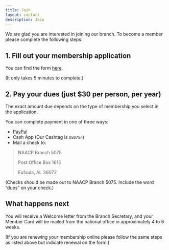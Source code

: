 ```yaml
---
title: Join
layout: contact
description: Join
---
```


We are glad you are interested in joining our branch. To become a member please complete the following steps: 

## 1. Fill out your membership application

You can find the form [here](https://docs.google.com/forms/d/1eXF64mn4XxJI047VfV836kXZt7OrFUwgXFSoHDHWiJ0/viewform).

(It only takes 5 minutes to complete.)

## 2. Pay your dues (just $30 per person, per year)

The exact amount due depends on the type of membership you select in the application.

You can complete payment in one of three ways:

- [PayPal](https://tinyurl.com/2p95fz48)
- Cash App (Our Cashtag is `$5075n`)
- Mail a check to: 
  
> NAACP Branch 5075 
> 
> Post Office Box 1615
> 
> Eufaula, AL 36072

(Checks should be made out to NAACP Branch 5075. Include the word “dues” on your check.)

## What happens next

You will receive a Welcome letter from the Branch Secretary, and your Member Card will be mailed from the national office in approximately 4 to 6 weeks. 

(If you are renewing your membership online please follow the same steps as listed above but indicate renewal on the form.)
